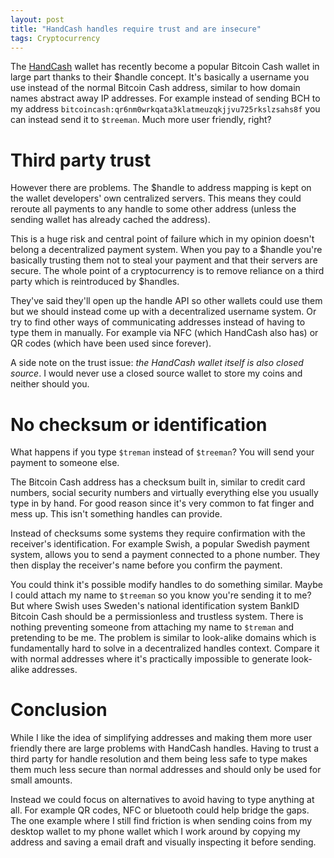 ```yaml
---
layout: post
title: "HandCash handles require trust and are insecure"
tags: Cryptocurrency
---
```


The [HandCash][] wallet has recently become a popular Bitcoin Cash wallet in large part thanks to their \$handle concept. It's basically a username you use instead of the normal Bitcoin Cash address, similar to how domain names abstract away IP addresses.  For example instead of sending BCH to my address `bitcoincash:qr6nm0wrkqata3klatmeuzqkjjvu725rkslzsahs8f` you can instead send it to `$treeman`. Much more user friendly, right?


# Third party trust

However there are problems. The \$handle to address mapping is kept on the wallet developers' own centralized servers. This means they could reroute all payments to any handle to some other address (unless the sending wallet has already cached the address).

This is a huge risk and central point of failure which in my opinion doesn't belong a decentralized payment system. When you pay to a \$handle you're basically trusting them not to steal your payment and that their servers are secure. The whole point of a cryptocurrency is to remove reliance on a third party which is reintroduced by \$handles.

They've said they'll open up the handle API so other wallets could use them but we should instead come up with a decentralized username system. Or try to find other ways of communicating addresses instead of having to type them in manually. For example via NFC (which HandCash also has) or QR codes (which have been used since forever).

A side note on the trust issue: *the HandCash wallet itself is also closed source*. I would never use a closed source wallet to store my coins and neither should you.


# No checksum or identification

What happens if you type `$treman` instead of `$treeman`? You will send your payment to someone else.

The Bitcoin Cash address has a checksum built in, similar to credit card numbers, social security numbers and virtually everything else you usually type in by hand. For good reason since it's very common to fat finger and mess up. This isn't something handles can provide.

Instead of checksums some systems they require confirmation with the receiver's identification. For example Swish, a popular Swedish payment system, allows you to send a payment connected to a phone number. They then display the receiver's name before you confirm the payment.

You could think it's possible modify handles to do something similar. Maybe I could attach my name to `$treeman` so you know you're sending it to me? But where Swish uses Sweden's national identification system BankID Bitcoin Cash should be a permissionless and trustless system. There is nothing preventing someone from attaching my name to `$treman` and pretending to be me. The problem is similar to look-alike domains which is fundamentally hard to solve in a decentralized handles context.  Compare it with normal addresses where it's practically impossible to generate look-alike addresses.


# Conclusion

While I like the idea of simplifying addresses and making them more user friendly there are large problems with HandCash handles. Having to trust a third party for handle resolution and them being less safe to type makes them much less secure than normal addresses and should only be used for small amounts.

Instead we could focus on alternatives to avoid having to type anything at all. For example QR codes, NFC or bluetooth could help bridge the gaps. The one example where I still find friction is when sending coins from my desktop wallet to my phone wallet which I work around by copying my address and saving a email draft and visually inspecting it before sending.


[HandCash]: https://handcash.io "HandCash Bitcoin Cash wallet"

